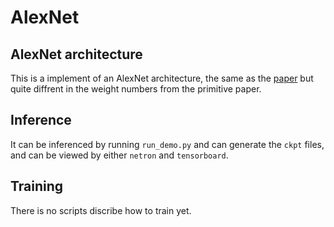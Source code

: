 # AlexNet

## AlexNet architecture
This is a implement of an AlexNet architecture, the same as the [paper](https://papers.nips.cc/paper/4824-imagenet-classification-with-deep-convolutional-neural-networks.pdf) but quite diffrent in the weight numbers from the primitive paper.
## Inference
It can be inferenced by running `run_demo.py` and can generate the `ckpt`
files, and can be viewed by either `netron` and `tensorboard`.
## Training  
There is no scripts discribe how to train yet. 
